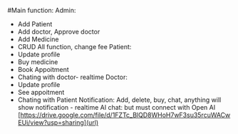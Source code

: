 #Main function:
Admin:
+ Add Patient
+ Add doctor, Approve doctor
+ Add Medicine
+ CRUD All function, change fee
Patient:
+ Update profile
+ Buy medicine
+ Book Appoitment
+ Chating with doctor- realtime
Doctor:
+ Update profile
+ See appoitment
+ Chating with Patient
Notification: Add, delete, buy, chat, anything will show notification - realtime
AI chat: but must connect with Open AI
[https://drive.google.com/file/d/1FZTc_BlQD8WHoH7wF3su35rcuWACwEUi/view?usp=sharing](url)
